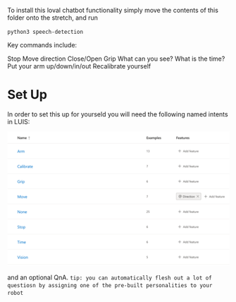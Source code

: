 To install this loval chatbot functionality simply move the contents of this folder onto the stretch, and run

`python3 speech-detection`

Key commands include:

Stop
Move direction
Close/Open Grip
What can you see?
What is the time?
Put your arm up/down/in/out
Recalibrate yourself

# Set Up

In order to set this up for yourseld you will need the following named intents in LUIS:

![LUISintents](./docs/images/LUISintents.png)

and an optional QnA.
`tip: you can automatically flesh out a lot of questiosn by assigning one of the pre-built personalities to your robot`
